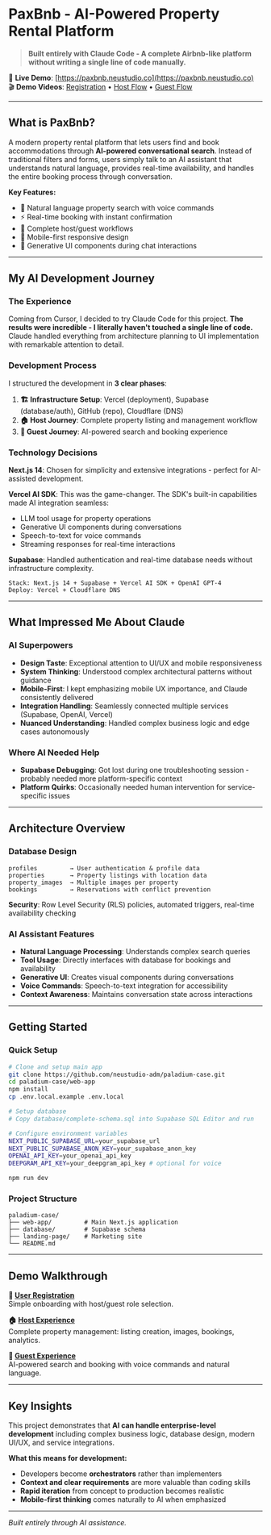 # PaxBnb - AI-Powered Property Rental Platform

> **Built entirely with Claude Code - A complete Airbnb-like platform without writing a single line of code manually.**

🔗 **Live Demo**: [https://paxbnb.neustudio.co](https://paxbnb.neustudio.co)  
🎬 **Demo Videos**: [Registration](https://www.youtube.com/shorts/BBxrkibbFDs) • [Host Flow](https://www.youtube.com/watch?v=jIXbUINY4kU) • [Guest Flow](https://www.youtube.com/watch?v=Xl0GssxKPBk)

---

## What is PaxBnb?

A modern property rental platform that lets users find and book accommodations through **AI-powered conversational search**. Instead of traditional filters and forms, users simply talk to an AI assistant that understands natural language, provides real-time availability, and handles the entire booking process through conversation.

**Key Features:**
- 🤖 Natural language property search with voice commands
- ⚡ Real-time booking with instant confirmation
- 👥 Complete host/guest workflows
- 📱 Mobile-first responsive design
- 💬 Generative UI components during chat interactions

---

## My AI Development Journey

### The Experience

Coming from Cursor, I decided to try Claude Code for this project. **The results were incredible - I literally haven't touched a single line of code.** Claude handled everything from architecture planning to UI implementation with remarkable attention to detail.

### Development Process

I structured the development in **3 clear phases**:

1. **🏗️ Infrastructure Setup**: Vercel (deployment), Supabase (database/auth), GitHub (repo), Cloudflare (DNS)
2. **🏠 Host Journey**: Complete property listing and management workflow
3. **🎯 Guest Journey**: AI-powered search and booking experience

### Technology Decisions

**Next.js 14**: Chosen for simplicity and extensive integrations - perfect for AI-assisted development.

**Vercel AI SDK**: This was the game-changer. The SDK's built-in capabilities made AI integration seamless:
- LLM tool usage for property operations
- Generative UI components during conversations  
- Speech-to-text for voice commands
- Streaming responses for real-time interactions

**Supabase**: Handled authentication and real-time database needs without infrastructure complexity.

```
Stack: Next.js 14 + Supabase + Vercel AI SDK + OpenAI GPT-4
Deploy: Vercel + Cloudflare DNS
```

---

## What Impressed Me About Claude

### AI Superpowers
- **Design Taste**: Exceptional attention to UI/UX and mobile responsiveness
- **System Thinking**: Understood complex architectural patterns without guidance
- **Mobile-First**: I kept emphasizing mobile UX importance, and Claude consistently delivered
- **Integration Handling**: Seamlessly connected multiple services (Supabase, OpenAI, Vercel)
- **Nuanced Understanding**: Handled complex business logic and edge cases autonomously

### Where AI Needed Help
- **Supabase Debugging**: Got lost during one troubleshooting session - probably needed more platform-specific context
- **Platform Quirks**: Occasionally needed human intervention for service-specific issues

---

## Architecture Overview

### Database Design
```
profiles         → User authentication & profile data
properties       → Property listings with location data  
property_images  → Multiple images per property
bookings         → Reservations with conflict prevention
```

**Security**: Row Level Security (RLS) policies, automated triggers, real-time availability checking

### AI Assistant Features
- **Natural Language Processing**: Understands complex search queries
- **Tool Usage**: Directly interfaces with database for bookings and availability
- **Generative UI**: Creates visual components during conversations
- **Voice Commands**: Speech-to-text integration for accessibility
- **Context Awareness**: Maintains conversation state across interactions

---

## Getting Started

### Quick Setup

```bash
# Clone and setup main app
git clone https://github.com/neustudio-adm/paladium-case.git
cd paladium-case/web-app
npm install
cp .env.local.example .env.local

# Setup database
# Copy database/complete-schema.sql into Supabase SQL Editor and run

# Configure environment variables
NEXT_PUBLIC_SUPABASE_URL=your_supabase_url
NEXT_PUBLIC_SUPABASE_ANON_KEY=your_supabase_anon_key
OPENAI_API_KEY=your_openai_api_key
DEEPGRAM_API_KEY=your_deepgram_api_key # optional for voice

npm run dev
```

### Project Structure
```
paladium-case/
├── web-app/         # Main Next.js application
├── database/        # Supabase schema  
├── landing-page/    # Marketing site
└── README.md
```

---

## Demo Walkthrough

**🎯 [User Registration](https://www.youtube.com/shorts/BBxrkibbFDs)**  
Simple onboarding with host/guest role selection.

**🏠 [Host Experience](https://www.youtube.com/watch?v=jIXbUINY4kU)**  
Complete property management: listing creation, images, bookings, analytics.

**🎯 [Guest Experience](https://www.youtube.com/watch?v=Xl0GssxKPBk)**  
AI-powered search and booking with voice commands and natural language.

---

## Key Insights

This project demonstrates that **AI can handle enterprise-level development** including complex business logic, database design, modern UI/UX, and service integrations. 

**What this means for development:**
- Developers become **orchestrators** rather than implementers  
- **Context and clear requirements** are more valuable than coding skills
- **Rapid iteration** from concept to production becomes realistic
- **Mobile-first thinking** comes naturally to AI when emphasized

---

*Built entirely through AI assistance.*